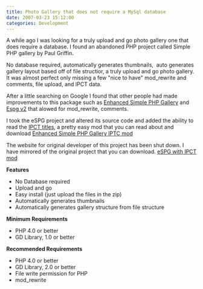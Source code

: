 ```yaml
---
title: Photo Gallery that does not require a MySql database 
date: 2007-03-23 15:12:00
categories: Development
---
```

A while ago I was looking for a truly upload and go photo gallery one that does require a database. I found an abandoned PHP project called Simple PHP gallery by Paul Griffin.

No database required, automatically generates thumbnails,  auto generates gallery layout based off of file structior, a truly upload and go photo gallery. It was almost perfect only missing a few "nice to have" mod_rewrite and comments, file upload, and IPCT data.

After a little searching on Google I found that other people had made improvements to this package such as <a href="http://www.quirm.net/category.php?id=14" aiotarget="false" aiotitle="Enhanced Simple PHP Gallery and">Enhanced Simple PHP Gallery</a> and <a href="http://memory.org/point.b/open.source/">Espg v2</a> that alowed for mod_rewrite, comments.

I took the eSPG project and altered its source code and added the ability to read the <a href="http://www.abluestar.com/utilities/ephpg_iptc/">IPCT titles</a>, a pretty easy mod that you can read about and download <a href="http://www.abluestar.com/utilities/ephpg_iptc/">Enhanced Simple PHP Gallery IPTC mod</a>

The website for original developer of this project has been shut down. I have mirrored of the original project that you can download. <a href="http://www.abluestar.com/utilities/ephpg_iptc/espg_1_72_iptc.zip">eSPG with IPCT mod</a>

<strong>Features</strong>
<ul>
	<li>No Database required</li>
	<li>Upload and go</li>
	<li>Easy install (just upload the files in the zip)</li>
	<li>Automatically generates thumbnails</li>
	<li>Automatically generates gallery structure from file structure</li>
</ul>
<strong>Minimum Requirements</strong>
<ul>
	<li>     PHP 4.0 or better</li>
	<li>     GD Library, 1.0 or better</li>
</ul>
<strong> Recommended Requirements</strong>
<ul>
	<li>     PHP 4.0 or better</li>
	<li>     GD Library, 2.0 or better</li>
	<li>     File write permission for PHP</li>
	<li>     mod_rewrite</li>
</ul>
